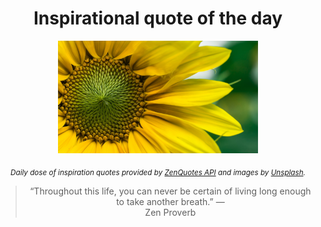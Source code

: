 
<div align="center">

# Inspirational quote of the day

<img src="./data/photo.jpeg" alt="Beautiful nature photo" width="320" height="180">

<sub><i>Daily dose of inspiration quotes provided by [ZenQuotes API](https://zenquotes.io/) and images by [Unsplash](https://unsplash.com/).</i></sub>


<blockquote>&ldquo;Throughout this life, you can never be certain of living long enough to take another breath.&rdquo; &mdash; <footer>Zen Proverb</footer></blockquote>

</div>
